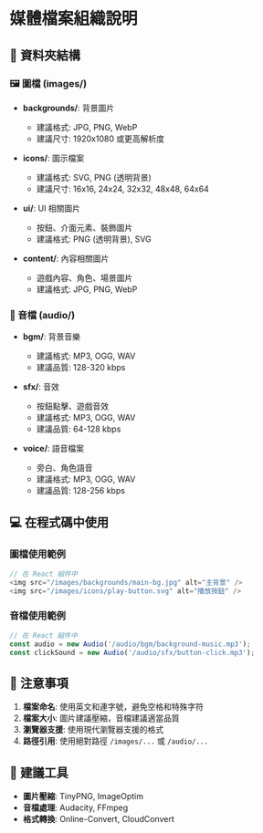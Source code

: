 # 媒體檔案組織說明

## 📁 資料夾結構

### 🖼️ 圖檔 (images/)
- **backgrounds/**: 背景圖片
  - 建議格式: JPG, PNG, WebP
  - 建議尺寸: 1920x1080 或更高解析度
  
- **icons/**: 圖示檔案
  - 建議格式: SVG, PNG (透明背景)
  - 建議尺寸: 16x16, 24x24, 32x32, 48x48, 64x64
  
- **ui/**: UI 相關圖片
  - 按鈕、介面元素、裝飾圖片
  - 建議格式: PNG (透明背景), SVG
  
- **content/**: 內容相關圖片
  - 遊戲內容、角色、場景圖片
  - 建議格式: JPG, PNG, WebP

### 🎵 音檔 (audio/)
- **bgm/**: 背景音樂
  - 建議格式: MP3, OGG, WAV
  - 建議品質: 128-320 kbps
  
- **sfx/**: 音效
  - 按鈕點擊、遊戲音效
  - 建議格式: MP3, OGG, WAV
  - 建議品質: 64-128 kbps
  
- **voice/**: 語音檔案
  - 旁白、角色語音
  - 建議格式: MP3, OGG, WAV
  - 建議品質: 128-256 kbps

## 💻 在程式碼中使用

### 圖檔使用範例
```javascript
// 在 React 組件中
<img src="/images/backgrounds/main-bg.jpg" alt="主背景" />
<img src="/images/icons/play-button.svg" alt="播放按鈕" />
```

### 音檔使用範例
```javascript
// 在 React 組件中
const audio = new Audio('/audio/bgm/background-music.mp3');
const clickSound = new Audio('/audio/sfx/button-click.mp3');
```

## 📝 注意事項

1. **檔案命名**: 使用英文和連字號，避免空格和特殊字符
2. **檔案大小**: 圖片建議壓縮，音檔建議適當品質
3. **瀏覽器支援**: 使用現代瀏覽器支援的格式
4. **路徑引用**: 使用絕對路徑 `/images/...` 或 `/audio/...`

## 🔧 建議工具

- **圖片壓縮**: TinyPNG, ImageOptim
- **音檔處理**: Audacity, FFmpeg
- **格式轉換**: Online-Convert, CloudConvert










